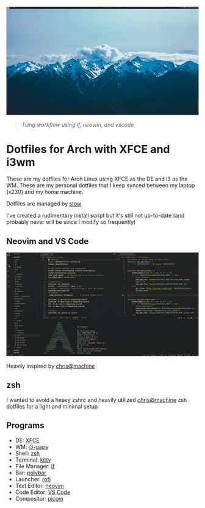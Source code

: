 ![GIF](screenshot/output.gif)

> *Tiling workflow using lf, neovim, and vscode*

# Dotfiles for Arch with XFCE and i3wm

These are my dotfiles for Arch Linux using XFCE as the DE and i3 as the WM. These are my personal dotfiles that I keep synced between my laptop (x230) and my home machine.

Dotfiles are managed by [stow](https://www.gnu.org/software/stow/)

I've created a rudimentary install script but it's still not up-to-date (and probably never will be since I modify so frequently)

## Neovim and VS Code 

![VS Code with neovim extension](screenshot/vscode-nvim.png)

Heavily inspired by [chris@machine](https://www.youtube.com/watch?v=g4dXZ0RQWdw)

## zsh

I wanted to avoid a heavy zshrc and heavily utilized [chris@machine](https://www.youtube.com/watch?v=bTLYiNvRIVI) zsh dotfiles for a light and minimal setup.

## Programs 

- DE: [XFCE](https://www.xfce.org/)
- WM: [i3-gaps](https://github.com/Airblader/i3gaps/)
- Shell: [zsh](https://github.com/zsh-users/zsh)
- Terminal: [kitty](https://github.com/kovidgoyal/kitty)
- File Manager: [lf](https://github.com/gokcehan/lf)
- Bar: [polybar](https://github.com/polybar/polybar)
- Launcher: [rofi](https://github.com/davatorium/rofi)
- Text Editor: [neovim](https://github.com/neovim/neovim)
- Code Editor: [VS Code](https://code.visualstudio.com/)
- Compositor: [picom](https://github.com/yshui/picom)
